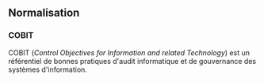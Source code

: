 ## Normalisation

### COBIT

COBIT (*Control Objectives for Information and related Technology*) est un référentiel de bonnes pratiques d'audit informatique
et de gouvernance des systèmes d'information.
